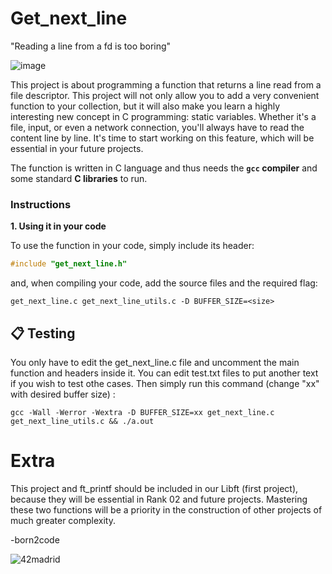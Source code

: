 # Get_next_line
"Reading a line from a fd is too boring"

![image](https://github.com/ismaelucky342/get_next_line/assets/153450550/4535fcaa-51f4-44cc-9235-37e889656f83)

This project is about programming a function that returns a line read from a file descriptor.
This project will not only allow you to add a very convenient function to your collection, but it will also make you learn a highly interesting new concept in C programming: static variables.
Whether it's a file, input, or even a network connection, you'll always have to read the content line by line. It's time to start working on this feature, which will be essential in your future projects.

The function is written in C language and thus needs the **`gcc` compiler** and some standard **C libraries** to run.

### Instructions

**1. Using it in your code**

To use the function in your code, simply include its header:

```C
#include "get_next_line.h"
```

and, when compiling your code, add the source files and the required flag:

```shell
get_next_line.c get_next_line_utils.c -D BUFFER_SIZE=<size>
```

## 📋 Testing

You only have to edit the get_next_line.c file and uncomment the main function and headers inside it.
You can edit test.txt files to put another text if you wish to test othe cases.
Then simply run this command (change "xx" with desired buffer size) :

```shell
gcc -Wall -Werror -Wextra -D BUFFER_SIZE=xx get_next_line.c get_next_line_utils.c && ./a.out
```

# Extra 
This project and ft_printf should be included in our Libft (first project), because they will be essential in Rank 02 and future projects. Mastering these two functions will be a priority in the construction of other projects of much greater complexity.


-born2code


![42madrid](https://github.com/ismaelucky342/Born2code/assets/153450550/3a377f34-9156-4eff-b04b-71c4b128523e)
